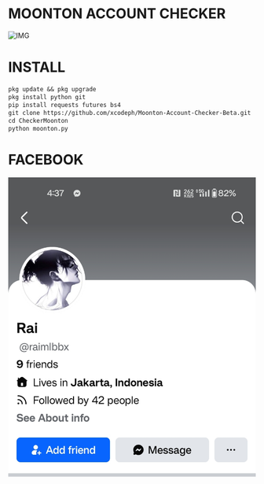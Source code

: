 # MOONTON ACCOUNT CHECKER

![IMG](ss.png)

# INSTALL
```
pkg update && pkg upgrade
pkg install python git
pip install requests futures bs4
git clone https://github.com/xcodeph/Moonton-Account-Checker-Beta.git
cd CheckerMoonton
python moonton.py
```

# FACEBOOK

![IMG](fb.png)
